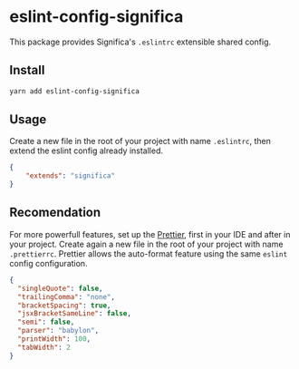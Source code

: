 # eslint-config-significa

This package provides Significa's `.eslintrc` extensible shared config.

## Install

```sh
yarn add eslint-config-significa
```

## Usage

Create a new file in the root of your project with name `.eslintrc`, then extend the eslint config already installed.

```json
{
    "extends": "significa"
}
```

## Recomendation

For more powerfull features, set up the [Prettier](https://prettier.io/), first in your IDE and after in your project. Create again a new file in the root of your project with name `.prettierrc`. Prettier allows the auto-format feature using the same `eslint` config configuration.

```json
{
  "singleQuote": false,
  "trailingComma": "none",
  "bracketSpacing": true,
  "jsxBracketSameLine": false,
  "semi": false,
  "parser": "babylon",
  "printWidth": 100,
  "tabWidth": 2
}

```
